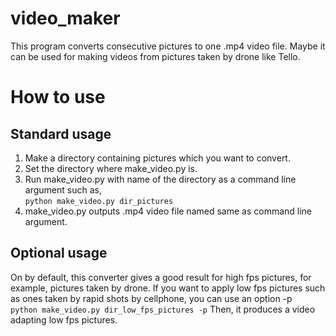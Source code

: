 # video_maker
This program converts consecutive pictures to one .mp4 video file.
Maybe it can be used for making videos from pictures taken by drone like Tello.

# How to use
## Standard usage
1. Make a directory containing pictures which you want to convert.
1. Set the directory where make_video.py is.
1. Run make_video.py with name of the directory as a command line argument such as,  
`python make_video.py dir_pictures`
1. make_video.py outputs .mp4 video file named same as command line argument.

## Optional usage
On by default, this converter gives a good result for high fps pictures, for example, pictures taken by drone.
If you want to apply low fps pictures such as ones taken by rapid shots by cellphone, you can use an option -p  
`python make_video.py dir_low_fps_pictures -p`
Then, it produces a video adapting  low fps pictures.
